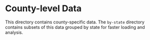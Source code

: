# County-level Data
This directory contains county-specific data. The `by-state` directory contains
subsets of this data grouped by state for faster loading and analysis.
